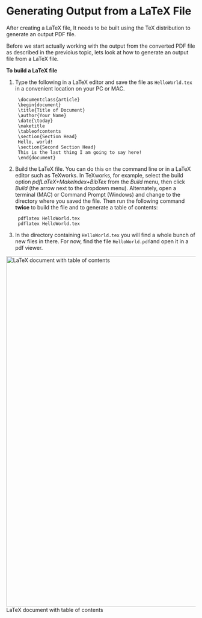 # Generating Output from a LaTeX File

After creating a LaTeX file, It needs to be built using the TeX distribution to generate an output PDF file.

Before we start actually working with the output from the converted PDF file as described in the previoius topic, lets look at how to generate an output file from a LaTeX file.

**To build a LaTeX file**

1. Type the following in a LaTeX editor and save the file as `HelloWorld.tex` in a convenient location on your PC or MAC.

        \documentclass{article}
        \begin{document}
        \title{Title of Document}
        \author{Your Name}
        \date{\today}
        \maketitle
        \tableofcontents
        \section{Section Head}
        Hello, world!
        \section{Second Section Head}
        This is the last thing I am going to say here!
        \end{document}

2. Build the LaTeX file. You can do this on the command line or in a LaTeX editor such as TeXworks. In TeXworks, for example, select the build option *pdfLaTeX+MakeIndex+BibTex* from the *Build* menu, then click *Build* (the arrow next to the dropdown menu). Alternately, open a terminal (MAC) or Command Prompt (Windows) and change to the directory where you saved the file. Then run the following command **twice** to build the file and to generate a table of contents:

        pdflatex HelloWorld.tex
        pdflatex HelloWorld.tex

3. In the directory containing `HelloWorld.tex` you will find a whole bunch of new files in there. For now, find the file `HelloWorld.pdf`and open it in a pdf viewer.

<img src="/assets/images/latex/hello-world.png" alt="LaTeX document with table of contents" style="width:583px;height:929px;">
<figcaption>LaTeX document with table of contents</figcaption>
